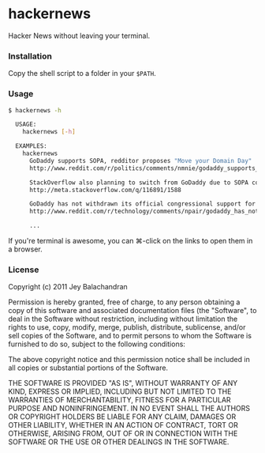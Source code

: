 # hackernews
Hacker News without leaving your terminal.

### Installation
Copy the shell script to a folder in your `$PATH`.

### Usage
``` sh
$ hackernews -h

  USAGE:
    hackernews [-h]

  EXAMPLES:
    hackernews
      GoDaddy supports SOPA, redditor proposes "Move your Domain Day"
      http://www.reddit.com/r/politics/comments/nmnie/godaddy_supports_sopa_im_transferring_51_domains/

      StackOverflow also planning to switch from GoDaddy due to SOPA concerns.
      http://meta.stackoverflow.com/q/116891/1588

      GoDaddy has not withdrawn its official congressional support for SOPA
      http://www.reddit.com/r/technology/comments/npair/godaddy_has_not_withdrawn_its_official/

      ...
```

If you're terminal is awesome, you can ⌘-click on the links to open them in a browser.

### License
Copyright (c) 2011 Jey Balachandran

Permission is hereby granted, free of charge, to any person obtaining a copy of this software and associated documentation files (the "Software", to deal in the Software without restriction, including without limitation the rights to use, copy, modify, merge, publish, distribute, sublicense, and/or sell copies of the Software, and to permit persons to whom the Software is furnished to do so, subject to the following conditions:

The above copyright notice and this permission notice shall be included in all copies or substantial portions of the Software.

THE SOFTWARE IS PROVIDED "AS IS", WITHOUT WARRANTY OF ANY KIND, EXPRESS OR IMPLIED, INCLUDING BUT NOT LIMITED TO THE WARRANTIES OF MERCHANTABILITY, FITNESS FOR A PARTICULAR PURPOSE AND NONINFRINGEMENT. IN NO EVENT SHALL THE AUTHORS OR COPYRIGHT HOLDERS BE LIABLE FOR ANY CLAIM, DAMAGES OR OTHER LIABILITY, WHETHER IN AN ACTION OF CONTRACT, TORT OR OTHERWISE, ARISING FROM, OUT OF OR IN CONNECTION WITH THE SOFTWARE OR THE USE OR OTHER DEALINGS IN THE SOFTWARE.
